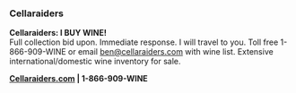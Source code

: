 ### Cellaraiders

**Cellaraiders: I BUY WINE!**<br>
Full collection bid upon. Immediate response. I will travel to you. Toll free 1-866-909-WINE or email [ben@cellaraiders.com](maito:ben@cellaraiders.com) with wine list. Extensive international/domestic wine inventory for sale. 

**[Cellaraiders.com](http://Cellaraiders.com) | 1-866-909-WINE**
